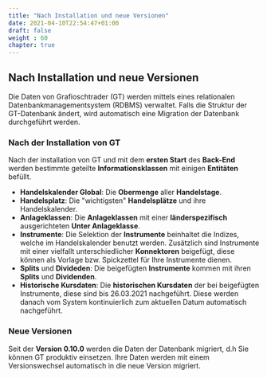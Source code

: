 ```yaml
---
title: "Nach Installation und neue Versionen"
date: 2021-04-10T22:54:47+01:00
draft: false
weight : 60
chapter: true
---
```

## Nach Installation und neue Versionen
Die Daten von Grafioschtrader (GT) werden mittels eines relationalen Datenbankmanagementsystem (RDBMS) verwaltet. Falls die Struktur der GT-Datenbank ändert, wird automatisch eine Migration der Datenbank durchgeführt werden.

### Nach der Installation von GT
Nach der installation von GT und mit dem **ersten Start** des **Back-End** werden bestimmte geteilte **Informationsklassen** mit einigen **Entitäten** befüllt.
+ **Handelskalender Global**: Die **Obermenge** aller **Handelstage**.
+ **Handelsplatz**: Die "wichtigsten" **Handelsplätze** und ihre Handelskalender.
+ **Anlageklassen**: Die **Anlageklassen** mit einer **länderspezifisch** ausgerichteten **Unter Anlageklasse**.
+ **Instrumente**: Die Selektion der **Instrumente** beinhaltet die Indizes, welche im Handelskalender benutzt werden. Zusätzlich sind Instrumente mit einer vielfallt unterschiedlicher **Konnektoren** beigefügt, diese können als Vorlage bzw. Spickzettel für Ihre Instrumente dienen.
+ **Splits** und **Divideden**: Die beigefügten **Instrumente** kommen mit ihren **Splits** und **Dividenden**.
+ **Historische Kursdaten**: Die **historischen Kursdaten** der bei beigefügten Instrumente, diese sind bis 26.03.2021 nachgeführt. Diese werden danach vom System kontinuierlich zum aktuellen Datum automatisch nachgeführt.

### Neue Versionen
Seit der **Version 0.10.0** werden die Daten der Datenbank migriert, d.h Sie können GT produktiv einsetzen. Ihre Daten werden mit einem Versionswechsel automatisch in die neue Version migriert.
